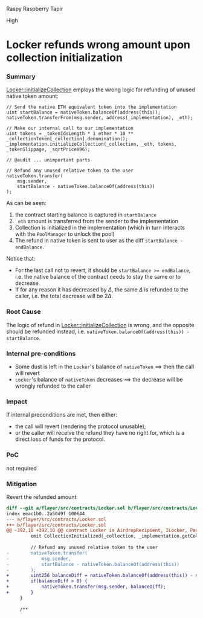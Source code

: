 Raspy Raspberry Tapir

High

# Locker refunds wrong amount upon collection initialization

### Summary

[Locker::initializeCollection](https://github.com/sherlock-audit/2024-08-flayer/blob/main/flayer/src/contracts/Locker.sol#L382-L398) employs the wrong logic for refunding of unused native token amount:

```solidity
// Send the native ETH equivalent token into the implementation
uint startBalance = nativeToken.balanceOf(address(this));
nativeToken.transferFrom(msg.sender, address(_implementation), _eth);

// Make our internal call to our implementation
uint tokens = _tokenIdsLength * 1 ether * 10 ** _collectionToken[_collection].denomination();
_implementation.initializeCollection(_collection, _eth, tokens, _tokenSlippage, _sqrtPriceX96);

// @audit ... unimportant parts

// Refund any unused relative token to the user
nativeToken.transfer(
    msg.sender,
    startBalance - nativeToken.balanceOf(address(this))
);
```

As can be seen:

1. the contract starting balance is captured in `startBalance`
2. `_eth` amount is transferred from the sender to the implementation
3. Collection is initialized in the implementation (which in turn interacts with the `PoolManager` to unlock the pool)
4. The refund in native token is sent to user as the diff `startBalance - endBalance`.

Notice that:

- For the last call not to revert, it should be `startBalance >= endBalance`, i.e. the native balance of the contract needs to stay the same or to decrease.
- If for any reason it has decreased by $\Delta$, the same $\Delta$ is refunded to the caller, i.e. the total decrease will be $2\Delta$.

### Root Cause

The logic of refund in [Locker::initializeCollection](https://github.com/sherlock-audit/2024-08-flayer/blob/main/flayer/src/contracts/Locker.sol#L394-L398) is wrong, and the opposite should be refunded instead, i.e. `nativeToken.balanceOf(address(this)) - startBalance`.

### Internal pre-conditions

- Some dust is left in the `Locker`'s balance of `nativeToken` ==> then the call will revert
- `Locker`'s balance of `nativeToken` decreases ==> the decrease will be wrongly refunded to the caller

### Impact

If internal preconditions are met, then either:
- the call will revert (rendering the protocol unusable);
- or the caller will receive the refund they have no right for, which is a direct loss of funds for the protocol.

### PoC

not required

### Mitigation

Revert the refunded amount:

```diff
diff --git a/flayer/src/contracts/Locker.sol b/flayer/src/contracts/Locker.sol
index eeac1b0..2a50d9f 100644
--- a/flayer/src/contracts/Locker.sol
+++ b/flayer/src/contracts/Locker.sol
@@ -392,10 +392,10 @@ contract Locker is AirdropRecipient, ILocker, Pausable {
         emit CollectionInitialized(_collection, _implementation.getCollectionPoolKey(_collection), _tokenIds, _sqrtPriceX96, msg.sender);
 
         // Refund any unused relative token to the user
-        nativeToken.transfer(
-            msg.sender,
-            startBalance - nativeToken.balanceOf(address(this))
-        );
+        uint256 balanceDiff = nativeToken.balanceOf(address(this)) - startBalance;
+        if(balanceDiff > 0) {
+            nativeToken.transfer(msg.sender, balanceDiff);
+        }
     }
 
     /**
```